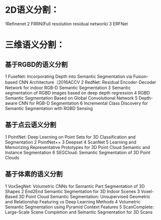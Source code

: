 # 2D语义分割：
1Refinenet
2 FRRN(Full resolution residual network)
3 ERFNet


# 三维语义分割：

## 基于RGBD的语义分割

1 FuseNet: Incorporating Depth into Semantic Segmentation via Fusion-based CNN Architecture（2016ACCV
2 RedNet: Residual Encoder-Decoder Network for indoor RGB-D Semantic Segmentation
3 Semantic segmentation of RGBD images based on deep depth regression
4 RGBD Semantic Segmentation Based on Global Convolutional Network
5 Depth-aware CNN for RGB-D Segmentation
6 Incremental Class Discovery for Semantic Segmentation with RGBD Sensing

## 基于点云语义分割
1 PointNet: Deep Learning on Point Sets for 3D Classification and Segmentation
2 PointNet++
3 Deepset
4 ScanNet
5 Learning and Memorizing Representative Prototypes for 3D Point Cloud Semantic and Instance Segmentation
6 SEGCloud: Semantic Segmentation of 3D Point Clouds


## 基于体素的语义分割
1 VoxSegNet: Volumetric CNNs for Semantic Part Segmentation of 3D Shapes
2 End2End Semantic Segmentation for 3D Indoor Scenes
3 Voxel-Based 3D Point Cloud Semantic Segmentation: Unsupervised Geometric and Relationship Featuring vs Deep Learning Methods
4 Volumetric Semantic Segmentation using Pyramid Context Features
5 ScanComplete: Large-Scale Scene Completion and Semantic Segmentation for 3D Scans

